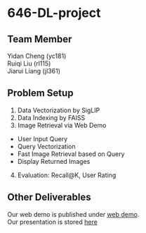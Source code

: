 # 646-DL-project
## Team Member
Yidan Cheng (yc181)\
Ruiqi Liu (rl115)\
Jiarui Liang (jl361)

## Problem Setup
1. Data Vectorization by SigLIP
2. Data Indexing by FAISS
3. Image Retrieval via Web Demo 
  - User Input Query
  - Query Vectorization
  - Fast Image Retrieval based on Query
  - Display Returned Images
4. Evaluation: Recall@K, User Rating

## Other Deliverables
Our web demo is published under [web demo](http://18.216.139.37/). \
Our presentation is stored [here]()

